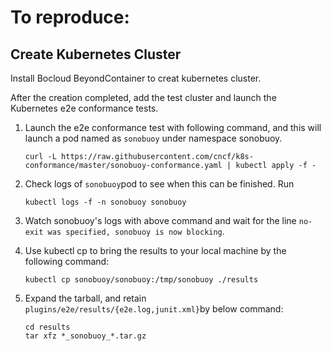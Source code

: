 # To reproduce: 

## Create Kubernetes Cluster 

Install Bocloud BeyondContainer to creat kubernetes cluster.

After the creation completed, add the test cluster and launch the Kubernetes e2e conformance tests.

1. Launch the e2e conformance test with following command, and this will launch a pod named as `sonobuoy` under namespace sonobuoy.
    ```shell 
    curl -L https://raw.githubusercontent.com/cncf/k8s-conformance/master/sonobuoy-conformance.yaml | kubectl apply -f - 
    ``` 
    
2. Check logs of `sonobuoy`pod to see when this can be finished.
Run

    ```shell
    kubectl logs -f -n sonobuoy sonobuoy 
    ``` 
    
3. Watch sonobuoy's logs with above command and wait for the line `no-exit was specified, sonobuoy is now blocking`.

4. Use kubectl cp to bring the results to your local machine by the following command:
    ```
    kubectl cp sonobuoy/sonobuoy:/tmp/sonobuoy ./results
    ```
 
5. Expand the tarball, and retain `plugins/e2e/results/{e2e.log,junit.xml}`by below command:
    ```
    cd results
    tar xfz *_sonobuoy_*.tar.gz
    ```
    
